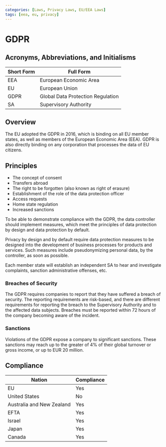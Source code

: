 ```yaml
---
categories: [Laws, Privacy Laws, EU/EEA Laws]
tags: [eea, eu, privacy]
---
```


# GDPR

## Acronyms, Abbreviations, and Initialisms

| Short Form | Full Form |
| - | - |
| EEA | European Economic Area |
| EU | European Union |
| GDPR | Global Data Protection Regulation |
| SA | Supervisory Authority |

## Overview

The EU adopted the GDPR in 2016, which is binding on all EU member states, as well as members of the European Economic Area (EEA). GDPR is also directly binding on any corporation that processes the data of EU citizens.

## Principles

- The concept of consent
- Transfers abroad
- The right to be forgotten (also known as right of erasure)
- Establishment of the role of the data protection officer
- Access requests
- Home state regulation
- Increased sanctions

To be able to demonstrate compliance with the GDPR, the data controller should implement measures, which meet the principles of data protection by design and data protection by default.

Privacy by design and by default require data protection measures to be designed into the development of business processes for products and services. Such measures include pseudonymizing personal data, by the controller, as soon as possible.

Each member state will establish an independent SA to hear and investigate complaints, sanction administrative offenses, etc.

### Breaches of Security

The GDPR requires companies to report that they have suffered a breach of security. The reporting requirements are risk-based, and there are different requirements for reporting the breach to the Supervisory Authority and to the affected data subjects. Breaches must be reported within 72 hours of the company becoming aware of the incident.

### Sanctions

Violations of the GDPR expose a company to significant sanctions. These sanctions may reach up to the greater of 4% of their global turnover or gross income, or up to EUR 20 million.

## Compliance

| Nation | Compliance |
| - | - |
| EU | Yes |
| United States | No |
| Australia and New Zealand | Yes |
| EFTA | Yes |
| Israel | Yes |
| Japan | Yes |
| Canada | Yes |
